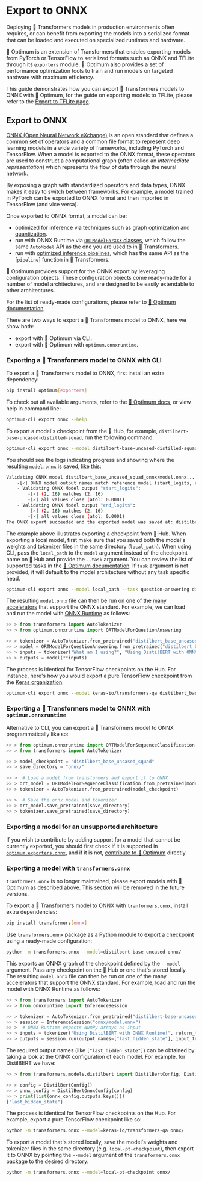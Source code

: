 <!--Copyright 2020 The HuggingFace Team. All rights reserved.

Licensed under the Apache License, Version 2.0 (the "License"); you may not use this file except in compliance with
the License. You may obtain a copy of the License at

http://www.apache.org/licenses/LICENSE-2.0

Unless required by applicable law or agreed to in writing, software distributed under the License is distributed on
an "AS IS" BASIS, WITHOUT WARRANTIES OR CONDITIONS OF ANY KIND, either express or implied. See the License for the
specific language governing permissions and limitations under the License.

⚠️ Note that this file is in Markdown but contain specific syntax for our doc-builder (similar to MDX) that may not be
rendered properly in your Markdown viewer.

-->

# Export to ONNX

Deploying 🤗 Transformers models in production environments often requires, or can benefit from exporting the models into 
a serialized format that can be loaded and executed on specialized runtimes and hardware.

🤗 Optimum is an extension of Transformers that enables exporting models from PyTorch or TensorFlow to serialized formats 
such as ONNX and TFLite through its `exporters` module. 🤗 Optimum also provides a set of performance optimization tools to train 
and run models on targeted hardware with maximum efficiency.

This guide demonstrates how you can export 🤗 Transformers models to ONNX with 🤗 Optimum, for the guide on exporting models to TFLite, 
please refer to the [Export to TFLite page](tflite).

## Export to ONNX 

[ONNX (Open Neural Network eXchange)](http://onnx.ai) is an open standard that defines a common set of operators and a 
common file format to represent deep learning models in a wide variety of frameworks, including PyTorch and
TensorFlow. When a model is exported to the ONNX format, these operators are used to
construct a computational graph (often called an _intermediate representation_) which
represents the flow of data through the neural network.

By exposing a graph with standardized operators and data types, ONNX makes it easy to
switch between frameworks. For example, a model trained in PyTorch can be exported to
ONNX format and then imported in TensorFlow (and vice versa).

Once exported to ONNX format, a model can be:
- optimized for inference via techniques such as [graph optimization](https://huggingface.co/docs/optimum/onnxruntime/usage_guides/optimization) and [quantization](https://huggingface.co/docs/optimum/onnxruntime/usage_guides/quantization). 
- run with ONNX Runtime via [`ORTModelForXXX` classes](https://huggingface.co/docs/optimum/onnxruntime/package_reference/modeling_ort),
which follow the same `AutoModel` API as the one you are used to in 🤗 Transformers.
- run with [optimized inference pipelines](https://huggingface.co/docs/optimum/main/en/onnxruntime/usage_guides/pipelines),
which has the same API as the [`pipeline`] function in 🤗 Transformers. 

🤗 Optimum provides support for the ONNX export by leveraging configuration objects. These configuration objects come 
ready-made for a number of model architectures, and are designed to be easily extendable to other architectures.

For the list of ready-made configurations, please refer to [🤗 Optimum documentation](https://huggingface.co/docs/optimum/exporters/onnx/overview).

There are two ways to export a 🤗 Transformers model to ONNX, here we show both:

- export with 🤗 Optimum via CLI.
- export with 🤗 Optimum with `optimum.onnxruntime`.

### Exporting a 🤗 Transformers model to ONNX with CLI

To export a 🤗 Transformers model to ONNX, first install an extra dependency:

```bash
pip install optimum[exporters]
```

To check out all available arguments, refer to the [🤗 Optimum docs](https://huggingface.co/docs/optimum/exporters/onnx/usage_guides/export_a_model#exporting-a-model-to-onnx-using-the-cli), 
or view help in command line:

```bash
optimum-cli export onnx --help
```

To export a model's checkpoint from the 🤗 Hub, for example, `distilbert-base-uncased-distilled-squad`, run the following command: 

```bash
optimum-cli export onnx --model distilbert-base-uncased-distilled-squad distilbert_base_uncased_squad_onnx/
```

You should see the logs indicating progress and showing where the resulting `model.onnx` is saved, like this:

```bash
Validating ONNX model distilbert_base_uncased_squad_onnx/model.onnx...
	-[✓] ONNX model output names match reference model (start_logits, end_logits)
	- Validating ONNX Model output "start_logits":
		-[✓] (2, 16) matches (2, 16)
		-[✓] all values close (atol: 0.0001)
	- Validating ONNX Model output "end_logits":
		-[✓] (2, 16) matches (2, 16)
		-[✓] all values close (atol: 0.0001)
The ONNX export succeeded and the exported model was saved at: distilbert_base_uncased_squad_onnx
```

The example above illustrates exporting a checkpoint from 🤗 Hub. When exporting a local model, first make sure that you 
saved both the model's weights and tokenizer files in the same directory (`local_path`). When using CLI, pass the 
`local_path` to the `model` argument instead of the checkpoint name on 🤗 Hub and provide the `--task` argument. 
You can review the list of supported tasks in the [🤗 Optimum documentation](https://huggingface.co/docs/optimum/exporters/task_manager).
If `task` argument is not provided, it will default to the model architecture without any task specific head.

```bash
optimum-cli export onnx --model local_path --task question-answering distilbert_base_uncased_squad_onnx/
```

The resulting `model.onnx` file can then be run on one of the [many
accelerators](https://onnx.ai/supported-tools.html#deployModel) that support the ONNX
standard. For example, we can load and run the model with [ONNX
Runtime](https://onnxruntime.ai/) as follows:

```python
>> > from transformers import AutoTokenizer
>> > from optimum.onnxruntime import ORTModelForQuestionAnswering

>> > tokenizer = AutoTokenizer.from_pretrained("distilbert_base_uncased_squad_onnx")
>> > model = ORTModelForQuestionAnswering.from_pretrained("distilbert_base_uncased_squad_onnx")
>> > inputs = tokenizer("What am I using?", "Using DistilBERT with ONNX Runtime!", return_tensors="pt")
>> > outputs = model(**inputs)
```

The process is identical for TensorFlow checkpoints on the Hub. For instance, here's how you would
export a pure TensorFlow checkpoint from the [Keras organization](https://huggingface.co/keras-io):

```bash
optimum-cli export onnx --model keras-io/transformers-qa distilbert_base_cased_squad_onnx/
```

### Exporting a 🤗 Transformers model to ONNX with `optimum.onnxruntime`

Alternative to CLI, you can export a 🤗 Transformers model to ONNX programmatically like so:

```python
>> > from optimum.onnxruntime import ORTModelForSequenceClassification
>> > from transformers import AutoTokenizer

>> > model_checkpoint = "distilbert_base_uncased_squad"
>> > save_directory = "onnx/"

>> >  # Load a model from transformers and export it to ONNX
>> > ort_model = ORTModelForSequenceClassification.from_pretrained(model_checkpoint, export=True)
>> > tokenizer = AutoTokenizer.from_pretrained(model_checkpoint)

>> >  # Save the onnx model and tokenizer
>> > ort_model.save_pretrained(save_directory)
>> > tokenizer.save_pretrained(save_directory)
```

### Exporting a model for an unsupported architecture

If you wish to contribute by adding support for a model that cannot be currently exported, you should first check if it is
supported in [`optimum.exporters.onnx`](https://huggingface.co/docs/optimum/exporters/onnx/overview),
and if it is not, [contribute to 🤗 Optimum](https://huggingface.co/docs/optimum/exporters/onnx/usage_guides/contribute)
directly.

### Exporting a model with `transformers.onnx`

<Tip warning={true}>

`tranformers.onnx` is no longer maintained, please export models with 🤗 Optimum as described above. This section will be removed in the future versions.

</Tip>

To export a 🤗 Transformers model to ONNX with `tranformers.onnx`, install extra dependencies:

```bash
pip install transformers[onnx]
```

Use `transformers.onnx` package as a Python module to export a checkpoint using a ready-made configuration:

```bash
python -m transformers.onnx --model=distilbert-base-uncased onnx/
```

This exports an ONNX graph of the checkpoint defined by the `--model` argument. Pass any checkpoint on the 🤗 Hub or one that's stored locally.
The resulting `model.onnx` file can then be run on one of the many accelerators that support the ONNX standard. For example, 
load and run the model with ONNX Runtime as follows:

```python
>> > from transformers import AutoTokenizer
>> > from onnxruntime import InferenceSession

>> > tokenizer = AutoTokenizer.from_pretrained("distilbert-base-uncased")
>> > session = InferenceSession("onnx/model.onnx")
>> >  # ONNX Runtime expects NumPy arrays as input
>> > inputs = tokenizer("Using DistilBERT with ONNX Runtime!", return_tensors="np")
>> > outputs = session.run(output_names=["last_hidden_state"], input_feed=dict(inputs))
```

The required output names (like `["last_hidden_state"]`) can be obtained by taking a look at the ONNX configuration of 
each model. For example, for DistilBERT we have:

```python
>> > from transformers.models.distilbert import DistilBertConfig, DistilBertOnnxConfig

>> > config = DistilBertConfig()
>> > onnx_config = DistilBertOnnxConfig(config)
>> > print(list(onnx_config.outputs.keys()))
["last_hidden_state"]
```

The process is identical for TensorFlow checkpoints on the Hub. For example, export a pure TensorFlow checkpoint like so:

```bash
python -m transformers.onnx --model=keras-io/transformers-qa onnx/
```

To export a model that's stored locally, save the model's weights and tokenizer files in the same directory (e.g. `local-pt-checkpoint`), 
then export it to ONNX by pointing the `--model` argument of the `transformers.onnx` package to the desired directory:

```bash
python -m transformers.onnx --model=local-pt-checkpoint onnx/
```
